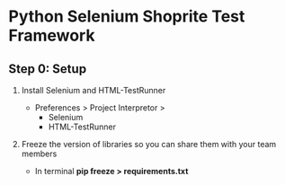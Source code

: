 # Python Selenium Shoprite Test Framework

## Step 0: Setup
1. Install Selenium and HTML-TestRunner  
    - Preferences > Project Interpretor >
        - Selenium
        - HTML-TestRunner
        
2. Freeze the version of libraries so you can share them with your team members
    - In terminal **pip freeze > requirements.txt**
    



